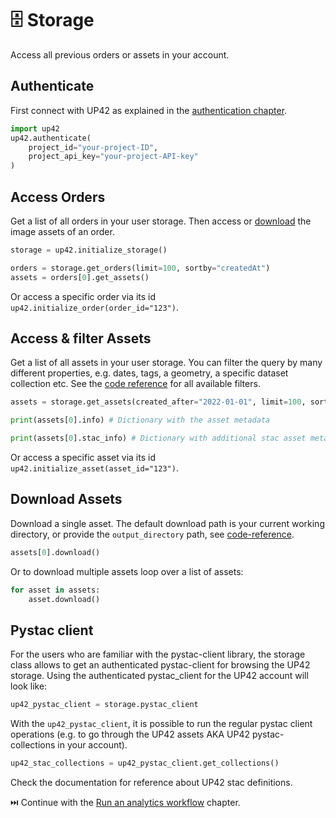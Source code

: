 # :file_cabinet: Storage

Access all previous orders or assets in your account.

## **Authenticate**

First connect with UP42 as explained in the [authentication chapter](authentication.md).

```python
import up42
up42.authenticate(
    project_id="your-project-ID",
    project_api_key="your-project-API-key"
)
```

## **Access Orders**

Get a list of all orders in your user storage. Then access or [download](#download-assets) the image assets of an 
order.

```python
storage = up42.initialize_storage()

orders = storage.get_orders(limit=100, sortby="createdAt")
assets = orders[0].get_assets()
```
Or access a specific order via its id `up42.initialize_order(order_id="123")`.


## **Access & filter Assets**

Get a list of all assets in your user storage. You can filter the query by many different properties, e.g.
dates, tags, a geometry, a specific dataset collection etc. See the 
[code reference](https://sdk.up42.com/reference/storage-reference/#up42.storage.Storage.get_assets) for all 
available filters.

```python
assets = storage.get_assets(created_after="2022-01-01", limit=100, sortby="size", descending=False)

print(assets[0].info) # Dictionary with the asset metadata

print(assets[0].stac_info) # Dictionary with additional stac asset metadata, e.g. geometry, image acquistion parameters etc.
```

Or access a specific asset via its id `up42.initialize_asset(asset_id="123")`.


## **Download Assets**

Download a single asset. The default download path is your current working directory, or provide the `output_directory`
path, see [code-reference](asset-reference.md#up42.asset.Asset.download).

```python
assets[0].download()
```

Or to download multiple assets loop over a list of assets:

```python
for asset in assets:
    asset.download()
```

## **Pystac client**

For the users who are familiar with the pystac-client library, the storage class allows to get an authenticated pystac-client for browsing the UP42 storage.
Using the authenticated pystac_client for the UP42 account will look like:

```python
up42_pystac_client = storage.pystac_client
```

With the `up42_pystac_client`, it is possible to run the regular pystac client operations (e.g. to go through the UP42 assets AKA UP42 pystac-collections in your account). 

```python
up42_stac_collections = up42_pystac_client.get_collections()
```

Check the documentation for reference about UP42 stac definitions.




⏭️ Continue with the [Run an analytics workflow](analytics_workflow.md) chapter.